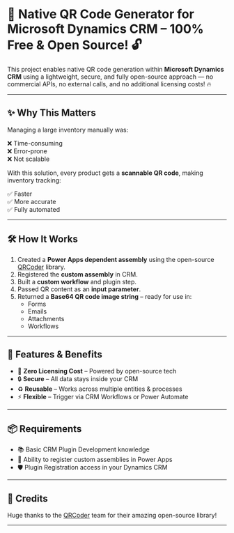 # 🚀 Native QR Code Generator for Microsoft Dynamics CRM – 100% Free & Open Source! 🔓

This project enables native QR code generation within **Microsoft Dynamics CRM** using a lightweight, secure, and fully open-source approach — no commercial APIs, no external calls, and no additional licensing costs! 🔥

---

## ✨ Why This Matters

Managing a large inventory manually was:

❌ Time-consuming  
❌ Error-prone  
❌ Not scalable

With this solution, every product gets a **scannable QR code**, making inventory tracking:

✅ Faster  
✅ More accurate  
✅ Fully automated

---

## 🛠️ How It Works

1. Created a **Power Apps dependent assembly** using the open-source [QRCoder](https://github.com/codebude/QRCoder) library.
2. Registered the **custom assembly** in CRM.
3. Built a **custom workflow** and plugin step.
4. Passed QR content as an **input parameter**.
5. Returned a **Base64 QR code image string** – ready for use in:
   - Forms  
   - Emails  
   - Attachments  
   - Workflows

---

## 🎁 Features & Benefits

- 💸 **Zero Licensing Cost** – Powered by open-source tech  
- 🔒 **Secure** – All data stays inside your CRM  
- ♻️ **Reusable** – Works across multiple entities & processes  
- ⚡ **Flexible** – Trigger via CRM Workflows or Power Automate  

---

## 📦 Requirements

- 📚 Basic CRM Plugin Development knowledge  
- 🧩 Ability to register custom assemblies in Power Apps  
- 🛡️ Plugin Registration access in your Dynamics CRM  

---

## 🙌 Credits

Huge thanks to the [QRCoder](https://github.com/codebude/QRCoder) team for their amazing open-source library!

---
